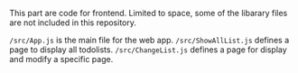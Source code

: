 This part are code for frontend. 
Limited to space, some of the libarary files are not included in this repository.

`/src/App.js` is the main file for the web app.
`/src/ShowAllList.js` defines a page to display all todolists.
`/src/ChangeList.js` defines a page for display and modify a specific page.
